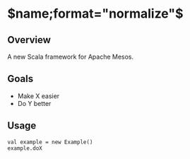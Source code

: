# $name;format="normalize"$

## Overview

A new Scala framework for Apache Mesos.

## Goals

- Make X easier
- Do Y better

## Usage

    val example = new Example()
    example.doX
